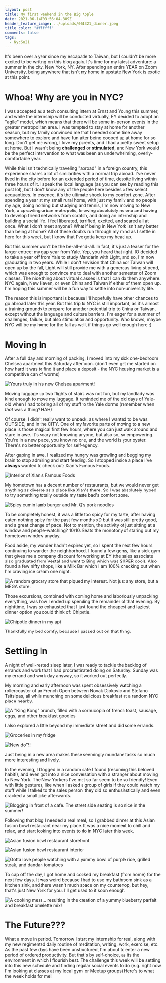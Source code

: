 ```yaml
---
layout: post
title: My first weekend in the Big Apple
date: 2021-06-14T03:56:04.309Z
header_feature_image: ../uploads/061321_dinner.jpeg
title_color: "#ffffff"
comments: false
tags:
  - NycSu21
---
```

It's been over a year since my escapade to Taiwan, but I couldn't be more excited to be writing on this blog again. It's time for my latest adventure: a summer in the city. New York, NY. After spending an entire YEAR on Zoom University, being anywhere that isn't my home in upstate New York is exotic at this point.

# Whoa! Why are you in NYC?

I was accepted as a tech consulting intern at Ernst and Young this summer, and while the internship will be conducted virtually, EY decided to adopt an "agile" model, which means that there will be some in-person events in the greater metropolitan area. I was tempted to stay at home for another season, but my family convinced me that I needed some time away somewhere to explore and have fun after being cooped up at home for so long. Don't get me wrong, I love my parents, and I had a pretty sweet setup at home. But I wasn't being **challenged** or **stimulated**, and New York would be the perfect intervention to what was been an underwhelming, overly-comfortable year.

While this isn't technically traveling "abroad" in a foreign country, this experience shares a lot of similarities with a normal trip abroad. I've never lived in the city before for an extended period of time, despite living within three hours of it. I speak the local language (as you can see by reading this post lol), but I don't know any of the people here besides a few select acquantices. In essence, it's the ultimate shock to my comfort zone. After spending a year at my small rural home, with just my family and no people my age, doing nothing but studying and tennis, I'm now moving to New York, a sprawling urban metropolis, knowing absolutely no one and having to develop friend networks from scratch, and doing an internship and building a social life. I feel liberated, terrified, excited, and scared all at once. What I don't meet anyone? What if being in New York isn't any better than being at home? All of these doubts run through my mind as I settle in here for this week, but I know that I've gotta keep my head up. 

But this summer won't be the be-all-end-all. In fact, it's just a teaser for the larger entree: my gap year from Yale. Yep, you heard that right. IO decided to take a year off from Yale to study Mandarin with Light, and so, I'm now graduating in two years. While I don't envision that China nor Taiwan will open up by the fall, Light will still provide me with a generous living stipend, which was enough to convince me to deal with another semester of Zoom classes. The nice thing about virtual classes is that I can do them anywhere. NYC again, New Haven, or even China and Taiwan if either of them open up. I'm hoping this summer will be a fun way to settle into non-university life. 

The reason this is important is because I'll hopefully have other chances to go abroad later this year. But this trip to NYC is still important, as it's almost a training grounds to prepare for another potential trip to China or Taiwan, except without the language and culture barriers. I'm eager for a summer of challenges, failure, but also stimulation and opportunity. Who knows, maybe NYC will be my home for the fall as well, if things go well enough here :)

# Moving In

After a full day and morning of packing, I moved into my sick one-bedroom Chelsea apartment this Saturday afternoon. (don't even get me started on how hard it was to find it and place a deposit - the NYC housing market is a competitive can of worms) 

![Yours truly in his new Chelsea apartment!](../uploads/06132021_moving_into_apt.jpeg "Yours truly in his new Chelsea apartment!")

Moving luggage up two flights of stairs was not fun, but my landlady was kind enough to move my luggage. It reminded me of the old days of Yale-old when I had to bring all of my stuff to the Yale dorms (remember when *that* was a thing? HAH) 

Of course, I didn't really want to unpack, as where I wanted to be was OUTSIDE, and in the CITY. One of my favorite parts of moving to a new place is those magical first few hours, where you can just walk around and stare in awe. It's scary not knowing anyone, but also so, so empowering. You're in a new place, you know no one, and the world is your oyster. There's no better opportunity for self-agency. 

After gaping in awe, I realized my hungry was growling and begging my brain to stop admiring and start feeding. So I stopped inside a place I've **always** wanted to check out: Xian's Famous Foods. 

![Interior of Xian's Famous Foods](../uploads/061221_xian_famous_inside.jpeg "Interior of Xian's Famous Foods")

My hometown has a decent number of restaurants, but we would never get anything as diverse as a place like Xian's there. So I was absolutely hyped to try something totally outside my taste bad's comfort zone.

![Spicy cumin lamb burger and Mr. Q's pork noodles](../uploads/061221_xian_famous_food.jpeg "Xian Famous Foods - my meal")

To be completely honest, it was a little too spicy for my taste, after having eaten nothing spicy for the past few months xD but it was still pretty good, and a great change of pace. Not to mention, the activity of just sitting at a window and people-watching? 10/10. Beats the monotony of staring out my hometown window anyday.

Food aside, my wonder hadn't expired yet, so I spent the next few hours continuing to wander the neighborhood. I found a few gems, like a sick gym that gives me a company discount for working at EY (the sales associate also graduated from Vestal and went to Bing which was SUPER cool). Also found a few nifty shops, like a Milk Bar which I am 100% checking out when I'm craving ice cream one night. 

![A random grocery store that piqued my interest. Not just any store, but a MEGA store.](../uploads/061221_chelsea_neighborhood_walking.jpeg "Grocery store")

Those excursions, combined with coming home and laboriously unpacking everything, was how I ended up spending the remainder of that evening. By nighttime, I was so exhausted that I just found the cheapest and laziest dinner option you could think of: Chipotle.

![Chipotle dinner in my apt](../uploads/061221_chipotle.jpeg "Chipotle dinner")

Thankfully my bed comfy, because I passed out on that thing. 

# Settling In

A night of well-rested sleep later, I was ready to tackle the backlog of errands and work that I had procrastinated doing on Saturday. Sunday was my errand and work day anyway, so it worked out perfectly.

My morning and early afternoon was spent obsessively watching a rollercoaster of an French Open between Novak Djokovic and Stefano Tsitsipas, all while munching on some delicious breakfast at a random NYC place nearby.

![A \"King Kong\" brunch, filled with a cornucopia of french toast, sausage, eggs, and other breakfast goodies](../uploads/061321_brunch_king_kong.jpeg "Brunch dishes")

I also explored a little beyond my immediate street and did some errands.

![Groceries in my fridge](../uploads/061321_filled_fridge_w_groceries.jpeg "Groceries in my fridge")

![New do'?!](../uploads/061321_new_haircut.jpeg "New do'")

Just being in a new area makes these seemingly mundane tasks so much more interesting and lively.

In the evening, I blogged in a random cafe I found (resuming this beloved habit!), and even got into a nice conversation with a stranger about moving to New York. The New Yorkers I've met so far seem to be so friendly! Even with little gestures, like when I asked a group of girls if they could watch my stuff while I talked to the sales person, they did so enthusiastically and even cracked a small joke afterwards.  

![Blogging in front of a cafe. The street side seating is so nice in the summer!](../uploads/061321_cafe_blogging.jpeg "Blogging in front of a cafe")

Following that blog I needed a real meal, so I grabbed dinner at this Asian fusion bowl restaurant near my place. It was a nice moment to chill and relax, and start looking into events to do in NYC later this week.

![Asian fusion bowl restaurant storefront](../uploads/061321_dinner_store_front.jpeg "Asian fusion bowl restaurant storefront")

![Asian fusion bowl restaurant interior](../uploads/061321_dinner_store_interior.jpeg "Asian fusion bowl restaurant interior")

![Gotta love people watching with a yummy bowl of purple rice, grilled steak, and dandan tomatoes](../uploads/061321_dinner.jpeg "Purple rice, grilled steak, and dandan tomatoes")

To cap off the day, I got home and cooked my breakfast (from home) for the next few days. It was weird because I had to use my bathroom sink as a kitchen sink, and there wasn't much space on my countertop, but hey, that's just New York for you. I'll get used to it soon enough.

![A cooking mess... resulting in the creation of a yummy blueberry parfait and breakfast omelette mix!](../uploads/061321_first_cooking.jpeg "A cooking mess... resulting in the creation of a yummy blueberry parfait and breakfast omelette mix!")

# The Future???

What a move in period. Tomorrow I start my internship for real, along with my new regimented daily routine of meditation, writing, work, exercise, etc. As the past few days have been unstructured, I'm about to enter a new period of ordered productivity. But that's by self-choice, as its the environment in which I flourish best. The challenge this week will be settling into this new schedule and finding regular social events to do (e.g. right now I'm looking at classes at my local gym, or Meetup groups) Here's to what the week holds for me!
